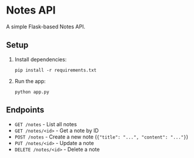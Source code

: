 # Notes API

A simple Flask-based Notes API.

## Setup

1. Install dependencies:
   ```
   pip install -r requirements.txt
   ```

2. Run the app:
   ```
   python app.py
   ```

## Endpoints

- `GET /notes` - List all notes
- `GET /notes/<id>` - Get a note by ID
- `POST /notes` - Create a new note (`{"title": "...", "content": "..."}`)
- `PUT /notes/<id>` - Update a note
- `DELETE /notes/<id>` - Delete a note